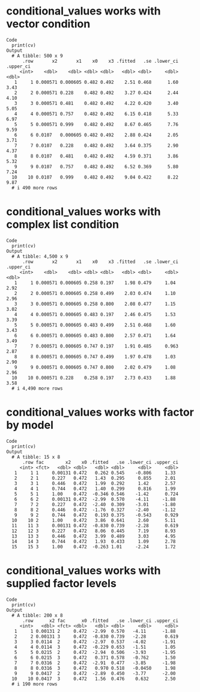 # conditional_values works with vector condition

    Code
      print(cv)
    Output
      # A tibble: 500 x 9
          .row       x2       x1    x0    x3 .fitted   .se .lower_ci .upper_ci
         <int>    <dbl>    <dbl> <dbl> <dbl>   <dbl> <dbl>     <dbl>     <dbl>
       1     1 0.000571 0.000605 0.482 0.492    2.51 0.468      1.60      3.43
       2     2 0.000571 0.228    0.482 0.492    3.27 0.424      2.44      4.10
       3     3 0.000571 0.481    0.482 0.492    4.22 0.420      3.40      5.05
       4     4 0.000571 0.757    0.482 0.492    6.15 0.418      5.33      6.97
       5     5 0.000571 0.999    0.482 0.492    8.67 0.465      7.76      9.59
       6     6 0.0107   0.000605 0.482 0.492    2.88 0.424      2.05      3.71
       7     7 0.0107   0.228    0.482 0.492    3.64 0.375      2.90      4.37
       8     8 0.0107   0.481    0.482 0.492    4.59 0.371      3.86      5.32
       9     9 0.0107   0.757    0.482 0.492    6.52 0.369      5.80      7.24
      10    10 0.0107   0.999    0.482 0.492    9.04 0.422      8.22      9.87
      # i 490 more rows

# conditional_values works with complex list condition

    Code
      print(cv)
    Output
      # A tibble: 4,500 x 9
          .row       x2       x1    x0    x3 .fitted   .se .lower_ci .upper_ci
         <int>    <dbl>    <dbl> <dbl> <dbl>   <dbl> <dbl>     <dbl>     <dbl>
       1     1 0.000571 0.000605 0.258 0.197    1.98 0.479     1.04       2.92
       2     2 0.000571 0.000605 0.258 0.499    2.03 0.474     1.10       2.96
       3     3 0.000571 0.000605 0.258 0.800    2.08 0.477     1.15       3.02
       4     4 0.000571 0.000605 0.483 0.197    2.46 0.475     1.53       3.39
       5     5 0.000571 0.000605 0.483 0.499    2.51 0.468     1.60       3.43
       6     6 0.000571 0.000605 0.483 0.800    2.57 0.471     1.64       3.49
       7     7 0.000571 0.000605 0.747 0.197    1.91 0.485     0.963      2.87
       8     8 0.000571 0.000605 0.747 0.499    1.97 0.478     1.03       2.90
       9     9 0.000571 0.000605 0.747 0.800    2.02 0.479     1.08       2.96
      10    10 0.000571 0.228    0.258 0.197    2.73 0.433     1.88       3.58
      # i 4,490 more rows

# conditional_values works with factor by model

    Code
      print(cv)
    Output
      # A tibble: 15 x 8
          .row fac        x2    x0 .fitted   .se .lower_ci .upper_ci
         <int> <fct>   <dbl> <dbl>   <dbl> <dbl>     <dbl>     <dbl>
       1     1 1     0.00131 0.472   0.262 0.545    -0.806     1.33 
       2     2 1     0.227   0.472   1.43  0.295     0.855     2.01 
       3     3 1     0.446   0.472   1.99  0.292     1.42      2.57 
       4     4 1     0.744   0.472   1.40  0.299     0.816     1.99 
       5     5 1     1.00    0.472  -0.346 0.546    -1.42      0.724
       6     6 2     0.00131 0.472  -2.99  0.570    -4.11     -1.88 
       7     7 2     0.227   0.472  -2.40  0.309    -3.01     -1.80 
       8     8 2     0.446   0.472  -1.76  0.327    -2.40     -1.12 
       9     9 2     0.744   0.472   0.193 0.375    -0.543     0.929
      10    10 2     1.00    0.472   3.86  0.641     2.60      5.11 
      11    11 3     0.00131 0.472  -0.830 0.739    -2.28      0.619
      12    12 3     0.227   0.472   8.06  0.445     7.19      8.93 
      13    13 3     0.446   0.472   3.99  0.489     3.03      4.95 
      14    14 3     0.744   0.472   1.93  0.433     1.09      2.78 
      15    15 3     1.00    0.472  -0.263 1.01     -2.24      1.72 

# conditional_values works with supplied factor levels

    Code
      print(cv)
    Output
      # A tibble: 200 x 8
          .row      x2 fac      x0 .fitted   .se .lower_ci .upper_ci
         <int>   <dbl> <fct> <dbl>   <dbl> <dbl>     <dbl>     <dbl>
       1     1 0.00131 2     0.472  -2.99  0.570   -4.11      -1.88 
       2     2 0.00131 3     0.472  -0.830 0.739   -2.28       0.619
       3     3 0.0114  2     0.472  -2.97  0.537   -4.02      -1.91 
       4     4 0.0114  3     0.472  -0.229 0.653   -1.51       1.05 
       5     5 0.0215  2     0.472  -2.94  0.506   -3.93      -1.95 
       6     6 0.0215  3     0.472   0.371 0.578   -0.762      1.50 
       7     7 0.0316  2     0.472  -2.91  0.477   -3.85      -1.98 
       8     8 0.0316  3     0.472   0.970 0.518   -0.0450     1.98 
       9     9 0.0417  2     0.472  -2.89  0.450   -3.77      -2.00 
      10    10 0.0417  3     0.472   1.56  0.476    0.632      2.50 
      # i 190 more rows

